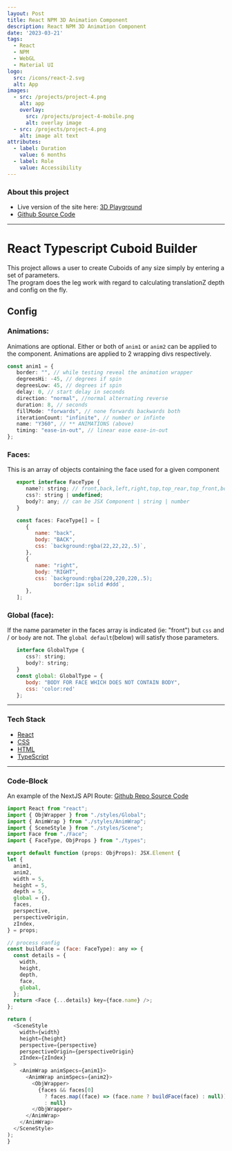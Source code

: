```yaml
---
layout: Post
title: React NPM 3D Animation Component
description: React NPM 3D Animation Component
date: '2023-03-21'
tags:
  - React
  - NPM
  - WebGL
  - Material UI
logo:
  src: /icons/react-2.svg
  alt: App
images:
  - src: /projects/project-4.png
    alt: app
    overlay:
      src: /projects/project-4-mobile.png
      alt: overlay image
  - src: /projects/project-4.png
    alt: image alt text
attributes:
  - label: Duration
    value: 6 months
  - label: Role
    value: Accessibility
---
```



### About this project

- Live version of the site here: [3D Playground](https://mdnelles.github.io/a3o-playground/)
- [Github Source Code](https://github.com/mdnelles/anim-3d-obj-npm-publisher)

---
# React Typescript Cuboid Builder

This project allows a user to create Cuboids of any size simply by entering a set of parameters.  
The program does the leg work with regard to calculating translationZ depth and config on the fly.


## Config
### Animations:

Animations are optional. Either or both of `anim1` or `anim2` can be applied to the component. Animations are applied to 2 wrapping divs respectively.

```typescript
const anim1 = {
   border: "", // while testing reveal the animation wrapper
   degreesHi: -45, // degrees if spin
   degreesLow: 45, // degrees if spin
   delay: 0, // start delay in seconds
   direction: "normal", //normal alternating reverse
   duration: 8, // seconds
   fillMode: "forwards", // none forwards backwards both
   iterationCount: "infinite", // number or infinte
   name: "Y360", // ** ANIMATIONS (above)
   timing: "ease-in-out", // linear ease ease-in-out
};
```

### Faces:
This is an array of objects containing the face used for a given component
```javascript
   export interface FaceType {
      name?: string; // front,back,left,right,top,top_rear,top_front,bottom,bottom_rear,bottom_front
      css?: string | undefined;
      body?: any; // can be JSX Component | string | number
   }

   const faces: FaceType[] = [
      {
         name: "back",
         body: "BACK",
         css: `background:rgba(22,22,22,.5)`,
      },
      {
         name: "right",
         body: "RIGHT",
         css: `background:rgba(220,220,220,.5); 
               border:1px solid #ddd`,
      },
   ];
```

### Global (face):
If the name parameter in the faces array is indicated (ie: "front") but `css` and / or `body` are not.  The `global default`(below) will satisfy those parameters.
```javascript
   interface GlobalType {
      css?: string;
      body?: string;
   }
   const global: GlobalType = {
      body: "BODY FOR FACE WHICH DOES NOT CONTAIN BODY",
      css: 'color:red'
   };
```
---

### Tech Stack

 - [React](https://reactjs.org/)
 - [CSS](https://developer.mozilla.org/en-US/docs/Web/CSS)
 - [HTML](https://developer.mozilla.org/en-US/docs/Web/HTML)
 - [TypeScript](https://www.typescriptlang.org/)



---

### Code-Block

An example of the NextJS API Route:
[Github Repo Source Code](https://github.com/mdnelles/AI_nextjs/)



  ```js  {21-36} showLineNumbers
  import React from "react";
import { ObjWrapper } from "./styles/Global";
import { AnimWrap } from "./styles/AnimWrap";
import { SceneStyle } from "./styles/Scene";
import Face from "./Face";
import { FaceType, ObjProps } from "./types";

export default function (props: ObjProps): JSX.Element {
  let {
    anim1,
    anim2,
    width = 5,
    height = 5,
    depth = 5,
    global = {},
    faces,
    perspective,
    perspectiveOrigin,
    zIndex,
  } = props;

  // process config
  const buildFace = (face: FaceType): any => {
    const details = {
      width,
      height,
      depth,
      face,
      global,
    };
    return <Face {...details} key={face.name} />;
  };

  return (
    <SceneStyle
      width={width}
      height={height}
      perspective={perspective}
      perspectiveOrigin={perspectiveOrigin}
      zIndex={zIndex}
    >
      <AnimWrap animSpecs={anim1}>
        <AnimWrap animSpecs={anim2}>
          <ObjWrapper>
            {faces && faces[0]
              ? faces.map((face) => (face.name ? buildFace(face) : null))
              : null}
          </ObjWrapper>
        </AnimWrap>
      </AnimWrap>
    </SceneStyle>
  );
}
  ```